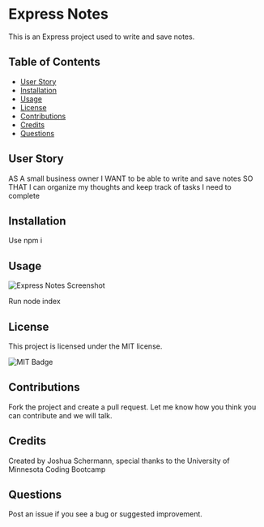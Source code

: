 # Express Notes

This is an Express project used to write and save notes.

## Table of Contents

- [User Story](#userstory)
- [Installation](#installation)
- [Usage](#usage)
- [License](#license)
- [Contributions](#contributions)
- [Credits](#credits)
- [Questions](#questions)

## User Story

AS A small business owner
I WANT to be able to write and save notes
SO THAT I can organize my thoughts and keep track of tasks I need to complete

## Installation

Use npm i

## Usage

![Express Notes Screenshot](./images/screenshot.png)

Run node index

## License

This project is licensed under the MIT license.

![MIT Badge](https://img.shields.io/npm/l/f)

## Contributions

Fork the project and create a pull request. Let me know how you think you can contribute and we will talk.

## Credits

Created by Joshua Schermann, special thanks to the University of Minnesota Coding Bootcamp

## Questions

Post an issue if you see a bug or suggested improvement.
